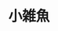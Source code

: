 ---
title: 小雑魚
description: Chatbot
lazyBanner : "/imglazy/blog/defaultbanner-lazy.webp"
banner : "/img/blog/defaultbanner.webp"
---